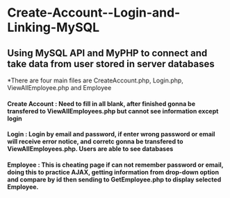 # Create-Account--Login-and-Linking-MySQL

## Using MySQL API and MyPHP to connect and take data from user stored in server databases

*There are four main files are CreateAccount.php, Login.php, ViewAllEmployee.php and Employee

#### Create Account : Need to fill in all blank, after finished gonna be transfered to ViewAllEmployees.php but cannot see information except login
#### Login : Login by email and password, if enter wrong password or email will receive error notice, and corretc gonna be transfered to ViewAllEmployees.php. Users are able to see databases
#### Employee : This is cheating page if can not remember password or email, doing this to practice AJAX, getting information from drop-down option and compare by id then sending to GetEmployee.php to display selected Employee.
